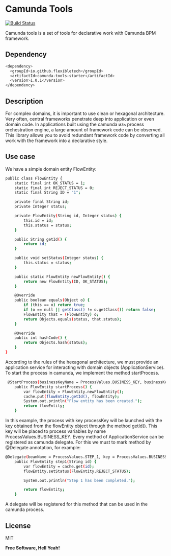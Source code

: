 # Camunda Tools

[![Build Status](https://travis-ci.org/joemccann/dillinger.svg?branch=master)](https://travis-ci.org/joemccann/dillinger)

Camunda tools is a set of tools for declarative work with Camunda BPM framework.
##  Dependency
```sh
<dependency>
  <groupId>io.github.flexibletech</groupId>
  <artifactId>camunda-tools-starter</artifactId>
  <version>1.0.1</version>
</dependency>
```

##  Description
For complex domains, it is important to use clean or hexagonal architecture. Very often, central frameworks penetrate deep into application or even domain code. In applications built using the camunda изь process orchestration engine, a large amount of framework code can be observed. This library allows you to avoid redundant framework code by converting all work with the framework into a declarative style.

## Use case

We have a simple domain entity FlowEntity:

```sh
public class FlowEntity {
    static final int OK_STATUS = 1;
    static final int REJECT_STATUS = 0;
    static final String ID = "1";

    private final String id;
    private Integer status;

    private FlowEntity(String id, Integer status) {
        this.id = id;
        this.status = status;
    }

    public String getId() {
        return id;
    }

    public void setStatus(Integer status) {
        this.status = status;
    }

    public static FlowEntity newFlowEntity() {
        return new FlowEntity(ID, OK_STATUS);
    }

    @Override
    public boolean equals(Object o) {
        if (this == o) return true;
        if (o == null || getClass() != o.getClass()) return false;
        FlowEntity that = (FlowEntity) o;
        return Objects.equals(status, that.status);
    }

    @Override
    public int hashCode() {
        return Objects.hash(status);
    }
}
```

According to the rules of the hexagonal architecture, we must provide an application service for interacting with domain objects (ApplicationService). To start the process in camunda, we implement the method startProcess.
```sh
 @StartProcess(businessKeyName = ProcessValues.BUSINESS_KEY, businessKeyValue = "getId()", processKey = processKey)
    public FlowEntity startProcess() {
        var flowEntity = FlowEntity.newFlowEntity();
        cache.put(flowEntity.getId(), flowEntity);
        System.out.println("Flow entity has been created.");
        return flowEntity;
    }
```
In this example, the process with key processKey will be launched with the key obtained from the flowEntity object through the method getId(). This key will be placed to process variables by name ProcessValues.BUSINESS_KEY.
Every method of ApplicationService can be registered as camunda delegate. For this we must to mark method by @Delegate annotation, for example:
```sh
@Delegate(beanName = ProcessValues.STEP_1, key = ProcessValues.BUSINESS_KEY)
    public FlowEntity step1(String id) {
        var flowEntity = cache.get(id);
        flowEntity.setStatus(FlowEntity.REJECT_STATUS);

        System.out.println("Step 1 has been completed.");

        return flowEntity;
    }
```
A delegate will be registered for this method that can be used in the camunda process.

## License

MIT

**Free Software, Hell Yeah!**

[//]: # (These are reference links used in the body of this note and get stripped out when the markdown processor does its job. There is no need to format nicely because it shouldn't be seen. Thanks SO - http://stackoverflow.com/questions/4823468/store-comments-in-markdown-syntax)

[dill]: <https://github.com/joemccann/dillinger>
[git-repo-url]: <https://github.com/joemccann/dillinger.git>
[john gruber]: <http://daringfireball.net>
[df1]: <http://daringfireball.net/projects/markdown/>
[markdown-it]: <https://github.com/markdown-it/markdown-it>
[Ace Editor]: <http://ace.ajax.org>
[node.js]: <http://nodejs.org>
[Twitter Bootstrap]: <http://twitter.github.com/bootstrap/>
[jQuery]: <http://jquery.com>
[@tjholowaychuk]: <http://twitter.com/tjholowaychuk>
[express]: <http://expressjs.com>
[AngularJS]: <http://angularjs.org>
[Gulp]: <http://gulpjs.com>

[PlDb]: <https://github.com/joemccann/dillinger/tree/master/plugins/dropbox/README.md>
[PlGh]: <https://github.com/joemccann/dillinger/tree/master/plugins/github/README.md>
[PlGd]: <https://github.com/joemccann/dillinger/tree/master/plugins/googledrive/README.md>
[PlOd]: <https://github.com/joemccann/dillinger/tree/master/plugins/onedrive/README.md>
[PlMe]: <https://github.com/joemccann/dillinger/tree/master/plugins/medium/README.md>
[PlGa]: <https://github.com/RahulHP/dillinger/blob/master/plugins/googleanalytics/README.md>
